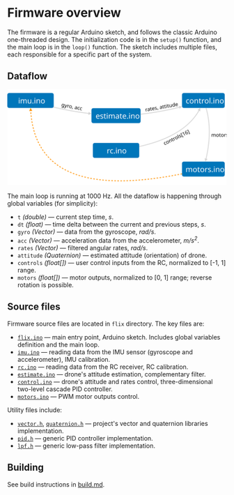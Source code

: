 # Firmware overview

The firmware is a regular Arduino sketch, and follows the classic Arduino one-threaded design. The initialization code is in the `setup()` function, and the main loop is in the `loop()` function. The sketch includes multiple files, each responsible for a specific part of the system.

## Dataflow

<img src="img/dataflow.svg" width=800 alt="Firmware dataflow diagram">

The main loop is running at 1000 Hz. All the dataflow is happening through global variables (for simplicity):

* `t` *(double)* — current step time, *s*.
* `dt` *(float)* — time delta between the current and previous steps, *s*.
* `gyro` *(Vector)* — data from the gyroscope, *rad/s*.
* `acc` *(Vector)* — acceleration data from the accelerometer, *m/s<sup>2</sup>*.
* `rates` *(Vector)* — filtered angular rates, *rad/s*.
* `attitude` *(Quaternion)* — estimated attitude (orientation) of drone.
* `controls` *(float[])* — user control inputs from the RC, normalized to [-1, 1] range.
* `motors` *(float[])* — motor outputs, normalized to [0, 1] range; reverse rotation is possible.

## Source files

Firmware source files are located in `flix` directory. The key files are:

* [`flix.ino`](../flix/flix.ino) — main entry point, Arduino sketch. Includes global variables definition and the main loop.
* [`imu.ino`](../flix/imu.ino) — reading data from the IMU sensor (gyroscope and accelerometer), IMU calibration.
* [`rc.ino`](../flix/rc.ino) — reading data from the RC receiver, RC calibration.
* [`estimate.ino`](../flix/estimate.ino) — drone's attitude estimation, complementary filter.
* [`control.ino`](../flix/control.ino) — drone's attitude and rates control, three-dimensional two-level cascade PID controller.
* [`motors.ino`](../flix/motors.ino) — PWM motor outputs control.

Utility files include:

* [`vector.h`](../flix/vector.h), [`quaternion.h`](../flix/quaternion.h) — project's vector and quaternion libraries implementation.
* [`pid.h`](../flix/pid.h) — generic PID controller implementation.
* [`lpf.h`](../flix/lpf.h) — generic low-pass filter implementation.

## Building

See build instructions in [build.md](build.md).
